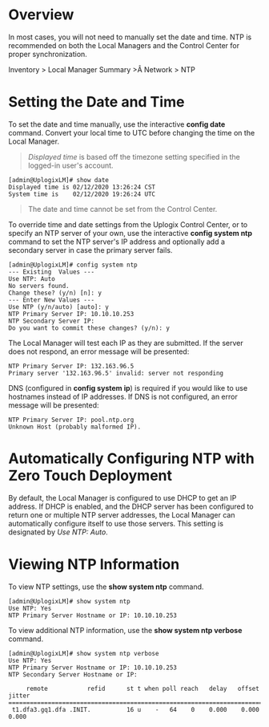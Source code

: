 # Overview
In most cases, you will not need to manually set the date and time. NTP is recommended on both the Local Managers and the Control Center for proper synchronization.

<div class='ucc' />Inventory > Local Manager Summary >Â Network > NTP</div>

# Setting the Date and Time

To set the date and time manually, use the interactive **config date** command. Convert your local time to UTC before changing the time on the Local Manager.

> *Displayed time* is based off the timezone setting specified in the logged-in user's account.

```
[admin@UplogixLM]# show date
Displayed time is 02/12/2020 13:26:24 CST
System time is    02/12/2020 19:26:24 UTC
```

> The date and time cannot be set from the Control Center.

To override time and date settings from the Uplogix Control Center, or to specify an NTP server of your own, use the interactive **config system ntp** command to set the NTP server's IP address and optionally add a secondary server in case the primary server fails. 

```
[admin@UplogixLM]# config system ntp
--- Existing  Values ---
Use NTP: Auto
No servers found.
Change these? (y/n) [n]: y
--- Enter New Values ---
Use NTP (y/n/auto) [auto]: y
NTP Primary Server IP: 10.10.10.253
NTP Secondary Server IP: 
Do you want to commit these changes? (y/n): y
```

The Local Manager will test each IP as they are submitted. If the server does not respond, an error message will be presented:

```
NTP Primary Server IP: 132.163.96.5
Primary server '132.163.96.5' invalid: server not responding
```

DNS (configured in **config system ip**) is required if you would like to use hostnames instead of IP addresses. If DNS is not configured, an error message will be presented:

```
NTP Primary Server IP: pool.ntp.org
Unknown Host (probably malformed IP).
```

# Automatically Configuring NTP with Zero Touch Deployment

By default, the Local Manager is configured to use DHCP to get an IP address. If DHCP is enabled, and the DHCP server has been configured to return one or multiple NTP server addresses, the Local Manager can automatically configure itself to use those servers. This setting is designated by *Use NTP: Auto*.

# Viewing NTP Information

To view NTP settings, use the **show system ntp** command.

```
[admin@UplogixLM]# show system ntp
Use NTP: Yes
NTP Primary Server Hostname or IP: 10.10.10.253
```

To view additional NTP information, use the **show system ntp verbose** command.

```
[admin@UplogixLM]# show system ntp verbose
Use NTP: Yes
NTP Primary Server Hostname or IP: 10.10.10.253
NTP Secondary Server Hostname or IP: 

     remote           refid      st t when poll reach   delay   offset  jitter
==============================================================================
 t1.dfa3.gq1.dfa .INIT.          16 u    -   64    0    0.000    0.000   0.000
```